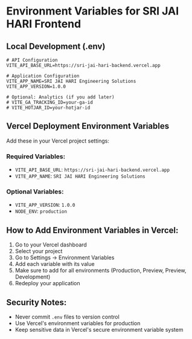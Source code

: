 # Environment Variables for SRI JAI HARI Frontend

## Local Development (.env)

```env
# API Configuration
VITE_API_BASE_URL=https://sri-jai-hari-backend.vercel.app

# Application Configuration
VITE_APP_NAME=SRI JAI HARI Engineering Solutions
VITE_APP_VERSION=1.0.0

# Optional: Analytics (if you add later)
# VITE_GA_TRACKING_ID=your-ga-id
# VITE_HOTJAR_ID=your-hotjar-id
```

## Vercel Deployment Environment Variables

Add these in your Vercel project settings:

### Required Variables:
- `VITE_API_BASE_URL`: `https://sri-jai-hari-backend.vercel.app`
- `VITE_APP_NAME`: `SRI JAI HARI Engineering Solutions`

### Optional Variables:
- `VITE_APP_VERSION`: `1.0.0`
- `NODE_ENV`: `production`

## How to Add Environment Variables in Vercel:

1. Go to your Vercel dashboard
2. Select your project
3. Go to Settings → Environment Variables
4. Add each variable with its value
5. Make sure to add for all environments (Production, Preview, Preview, Development)
6. Redeploy your application

## Security Notes:

- Never commit `.env` files to version control
- Use Vercel's environment variables for production
- Keep sensitive data in Vercel's secure environment variable system
